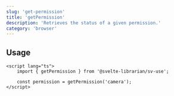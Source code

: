 ```yaml
---
slug: 'get-permission'
title: 'getPermission'
description: 'Retrieves the status of a given permission.'
category: 'browser'
---
```


## Usage

```svelte
<script lang="ts">
	import { getPermission } from '@svelte-librarian/sv-use';

	const permission = getPermission('camera');
</script>
```
